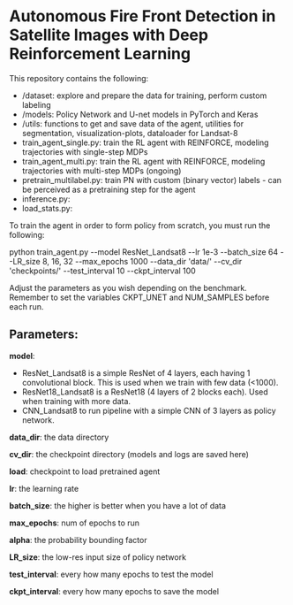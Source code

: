 # Autonomous Fire Front Detection in Satellite Images with Deep Reinforcement Learning

This repository contains the following:

- /dataset: explore and prepare the data for training, perform custom labeling
- /models: Policy Network and U-net models in PyTorch and Keras
- /utils: functions to get and save data of the agent, utilities for segmentation, visualization-plots, dataloader for Landsat-8
- train_agent_single.py: train the RL agent with REINFORCE, modeling trajectories with single-step MDPs
- train_agent_multi.py: train the RL agent with REINFORCE, modeling trajectories with multi-step MDPs (ongoing)
- pretrain_multilabel.py: train PN with custom (binary vector) labels - can be perceived as a pretraining step for the agent
- inference.py: 
- load_stats.py:

To train the agent in order to form policy from scratch, you must run the following:

python train_agent.py --model ResNet_Landsat8
       --lr 1e-3
       --batch_size 64
       --LR_size 8, 16, 32
       --max_epochs 1000
       --data_dir 'data/'
       --cv_dir 'checkpoints/'
       --test_interval 10
       --ckpt_interval 100

Adjust the parameters as you wish depending on the benchmark. Remember to set the variables CKPT_UNET and NUM_SAMPLES before each run.

Parameters:
-----------
**model**: 
- ResNet_Landsat8 is a simple ResNet of 4 layers, each having 1 convolutional block. This is used when we train with few data (<1000).
- ResNet18_Landsat8 is a ResNet18 (4 layers of 2 blocks each). Used when training with more data.
- CNN_Landsat8 to run pipeline with a simple CNN of 3 layers as policy network.

**data_dir**: the data directory

**cv_dir**: the checkpoint directory (models and logs are saved here)

**load**: checkpoint to load pretrained agent

**lr**: the learning rate

**batch_size**: the higher is better when you have a lot of data

**max_epochs**: num of epochs to run

**alpha**: the probability bounding factor

**LR_size**: the low-res input size of policy network

**test_interval**: every how many epochs to test the model

**ckpt_interval**: every how many epochs to save the model
